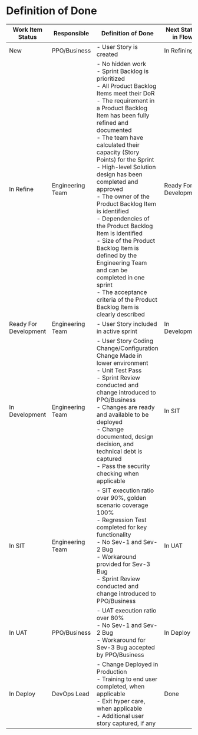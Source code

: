 # Definition of Done
| Work Item Status | Responsible | Definition of Done | Next Status in Flow | Remark |
|-|-|-|-|-|
| New | PPO/Business | - User Story is created | In Refining |  |
| In Refine | Engineering Team | - No hidden work<br>- Sprint Backlog is prioritized<br>- All Product Backlog Items meet their DoR<br>- The requirement in a Product Backlog Item has been fully refined and documented<br>- The team have calculated their capacity (Story Points) for the Sprint<br>- High-level Solution design has been completed and approved<br>- The owner of the Product Backlog Item is identified<br>- Dependencies of the Product Backlog Item is identified<br>- Size of the Product Backlog Item is defined by the Engineering Team and can be completed in one sprint<br>- The acceptance criteria of the Product Backlog Item is clearly described | Ready For Development |  |
| Ready For Development | Engineering Team | - User Story included in active sprint | In Development |  |
| In Development | Engineering Team | - User Story Coding Change/Configuration Change Made in lower environment<br>- Unit Test Pass<br>- Sprint Review conducted and change introduced to PPO/Business<br>- Changes are ready and available to be deployed<br>- Change documented, design decision, and technical debt is captured<br>- Pass the security checking when applicable | In SIT |  |
| In SIT | Engineering Team | - SIT execution ratio over 90%, golden scenario coverage 100%<br>- Regression Test completed for key functionality<br>- No Sev-1 and Sev-2 Bug<br>- Workaround provided for Sev-3 Bug<br>- Sprint Review conducted and change introduced to PPO/Business | In UAT |  |
| In UAT | PPO/Business | - UAT execution ratio over 80%<br>- No Sev-1 and Sev-2 Bug<br>- Workaround for Sev-3 Bug accepted by PPO/Business | In Deploy | Optional |
| In Deploy | DevOps Lead | - Change Deployed in Production<br>- Training to end user completed, when applicable<br>- Exit hyper care, when applicable<br>- Additional user story captured, if any | Done |  |